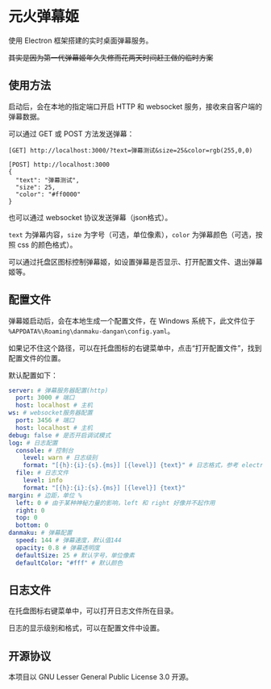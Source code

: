 # 元火弹幕姬

使用 Electron 框架搭建的实时桌面弹幕服务。

~~其实是因为第一代弹幕姬年久失修而花两天时间赶工做的临时方案~~
  
## 使用方法

启动后，会在本地的指定端口开启 HTTP 和 websocket 服务，接收来自客户端的弹幕数据。

可以通过 GET 或 POST 方法发送弹幕：

```
[GET] http://localhost:3000/?text=弹幕测试&size=25&color=rgb(255,0,0)
```

```
[POST] http://localhost:3000
{
  "text": "弹幕测试",
  "size": 25,
  "color": "#ff0000"
}
```

也可以通过 websocket 协议发送弹幕（json格式）。

`text` 为弹幕内容，`size` 为字号（可选，单位像素），`color` 为弹幕颜色（可选，按照 css 的颜色格式）。

可以通过托盘区图标控制弹幕姬，如设置弹幕是否显示、打开配置文件、退出弹幕姬等。

## 配置文件

弹幕姬启动后，会在本地生成一个配置文件，在 Windows 系统下，此文件位于 `%APPDATA%\Roaming\danmaku-dangan\config.yaml`。

如果记不住这个路径，可以在托盘图标的右键菜单中，点击“打开配置文件”，找到配置文件的位置。

默认配置如下：

```yaml
server: # 弹幕服务器配置(http)
  port: 3000 # 端口
  host: localhost # 主机
ws: # websocket服务器配置
  port: 3456 # 端口
  host: localhost # 主机
debug: false # 是否开启调试模式
log: # 日志配置
  console: # 控制台
    level: warn # 日志级别
    format: "[{h}:{i}:{s}.{ms}] [{level}] {text}" # 日志格式，参考 electron-log
  file: # 日志文件
    level: info
    format: "[{h}:{i}:{s}.{ms}] [{level}] {text}"
margin: # 边距，单位 %
  left: 0 # 由于某种神秘力量的影响，left 和 right 好像并不起作用
  right: 0
  top: 0
  bottom: 0
danmaku: # 弹幕配置
  speed: 144 # 弹幕速度，默认值144
  opacity: 0.8 # 弹幕透明度
  defaultSize: 25 # 默认字号，单位像素
  defaultColor: "#fff" # 默认颜色
```

## 日志文件

在托盘图标右键菜单中，可以打开日志文件所在目录。

日志的显示级别和格式，可以在配置文件中设置。

## 开源协议

本项目以 GNU Lesser General Public License 3.0 开源。
